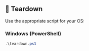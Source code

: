 ## 🧹 Teardown

Use the appropriate script for your OS:

### Windows (PowerShell)
```powershell
.\teardown.ps1
